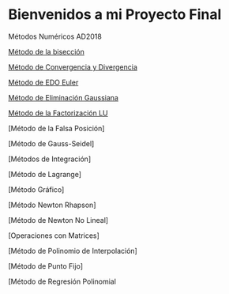 # Bienvenidos a mi Proyecto Final
Métodos Numéricos AD2018

[Método de la bisección](https://github.com/FerGrant/ProyectoFinal/tree/master/Biseccion)

[Método de Convergencia y Divergencia](https://github.com/FerGrant/ProyectoFinal/tree/master/ConvergenciaDivergencia)

[Método de EDO Euler](https://github.com/FerGrant/ProyectoFinal/tree/master/EDOEuler)

[Método de Eliminación Gaussiana](https://github.com/FerGrant/ProyectoFinal/tree/master/EliminacionGaussiana)

[Método de la Factorización LU](https://github.com/FerGrant/ProyectoFinal/tree/master/FactorizacionLU)

[Método de la Falsa Posición]

[Método de Gauss-Seidel]

[Métodos de Integración]

[Método de Lagrange]

[Método Gráfico]

[Método Newton Rhapson]

[Método de Newton No Lineal]

[Operaciones con Matrices]

[Método de Polinomio de Interpolación]

[Método de Punto Fijo]

[Método de Regresión Polinomial
